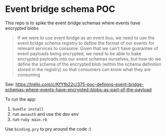 # Event bridge schema POC

This repo is to spike the event bridge schemas where events have encrypted blobs

> If we were to use event bridge as an event bus, we need to use the event bridge schema registry to define the format of our events for relevant services to consume. Given that we can't have guarantee of event payloads being encrypted, we need to be able to bake encrypted payloads into our event schemas ourselves, but how do we define the schema of the encrypted blob (within the schema definition stored in the registry) so that consumers can know what they are consuming

See: https://trello.com/c/KfYfb22c/375-poc-defining-event-bridge-schemas-where-events-have-encrypted-blobs-as-part-of-the-payload

To run the app:
1. `bundle install`
2. run `awsauth` and use the dev env
3. run `ruby main.rb`

Use `binding.pry` to pry around the code :)
